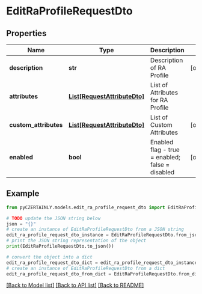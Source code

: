 # EditRaProfileRequestDto


## Properties

Name | Type | Description | Notes
------------ | ------------- | ------------- | -------------
**description** | **str** | Description of RA Profile | [optional] 
**attributes** | [**List[RequestAttributeDto]**](RequestAttributeDto.md) | List of Attributes for RA Profile | 
**custom_attributes** | [**List[RequestAttributeDto]**](RequestAttributeDto.md) | List of Custom Attributes | [optional] 
**enabled** | **bool** | Enabled flag - true &#x3D; enabled; false &#x3D; disabled | [optional] 

## Example

```python
from pyCZERTAINLY.models.edit_ra_profile_request_dto import EditRaProfileRequestDto

# TODO update the JSON string below
json = "{}"
# create an instance of EditRaProfileRequestDto from a JSON string
edit_ra_profile_request_dto_instance = EditRaProfileRequestDto.from_json(json)
# print the JSON string representation of the object
print(EditRaProfileRequestDto.to_json())

# convert the object into a dict
edit_ra_profile_request_dto_dict = edit_ra_profile_request_dto_instance.to_dict()
# create an instance of EditRaProfileRequestDto from a dict
edit_ra_profile_request_dto_from_dict = EditRaProfileRequestDto.from_dict(edit_ra_profile_request_dto_dict)
```
[[Back to Model list]](../README.md#documentation-for-models) [[Back to API list]](../README.md#documentation-for-api-endpoints) [[Back to README]](../README.md)


